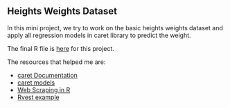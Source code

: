 ## Heights Weights Dataset

In this mini project, we try to work on the basic heights weights dataset and apply all regression models in caret library to predict the weight.

The final R file is [here](https://github.com/abishekarun/Heights_Weights/blob/master/height_weight.R) for this project.

The resources that helped me are:

+ [caret Documentation](https://topepo.github.io/caret/)
+ [caret models](https://rdrr.io/cran/caret/man/models.html)
+ [Web Scraping in R](https://www.analyticsvidhya.com/blog/2017/03/beginners-guide-on-web-scraping-in-r-using-rvest-with-hands-on-knowledge/) 
+ [Rvest example](https://www.r-bloggers.com/using-rvest-to-scrape-an-html-table/)
